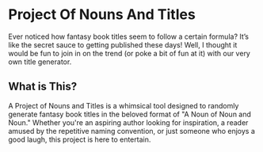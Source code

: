 # Project Of Nouns And Titles

Ever noticed how fantasy book titles seem to follow a certain formula? It’s like the secret sauce to getting published these days! Well, I thought it would be fun to join in on the trend (or poke a bit of fun at it) with our very own title generator.

## What is This?
A Project of Nouns and Titles is a whimsical tool designed to randomly generate fantasy book titles in the beloved format of "A Noun of Noun and Noun." Whether you're an aspiring author looking for inspiration, a reader amused by the repetitive naming convention, or just someone who enjoys a good laugh, this project is here to entertain.
